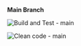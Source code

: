 **Main Branch**

![Build and Test - main](https://github.com/IngSoft-DA2/Test/actions/workflows/build-test.yml/badge.svg?branch=main&event=push)

![Clean code - main](https://github.com/IngSoft-DA2/Test/actions/workflows/code-analysis.yml/badge.svg?branch=main&event=push)
